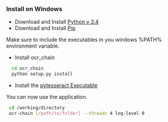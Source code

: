 ### Install on Windows

- Download and Install [Python v 3.4](https://www.python.org/download/releases/3.4.0/)
- Download and Install [Pip](https://github.com/BurntSushi/nfldb/wiki/Python-&-pip-Windows-installation#pip-install)

Make sure to include the executables in you windows %PATH% environment variable.

- Install ocr_chain

```bash
  cd ocr_chain
  python setup.py install
```

- Install the [pytesseract Executable](https://sourceforge.net/projects/tesseract-ocr-alt/?source=typ_redirect)

You can now use the application.

```bash
 cd /working/directory
 ocr-chain [/path/to/folder] --threads 4 log-level 0
```
